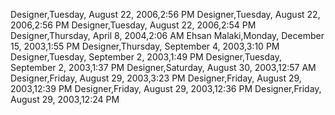 ﻿Designer,Tuesday, August 22, 2006,2:56 PMDesigner,Tuesday, August 22, 2006,2:56 PMDesigner,Tuesday, August 22, 2006,2:54 PMDesigner,Thursday, April 8, 2004,2:06 AMEhsan Malaki,Monday, December 15, 2003,1:55 PMDesigner,Thursday, September 4, 2003,3:10 PMDesigner,Tuesday, September 2, 2003,1:49 PMDesigner,Tuesday, September 2, 2003,1:37 PMDesigner,Saturday, August 30, 2003,12:57 AMDesigner,Friday, August 29, 2003,3:23 PMDesigner,Friday, August 29, 2003,12:39 PMDesigner,Friday, August 29, 2003,12:36 PMDesigner,Friday, August 29, 2003,12:24 PM